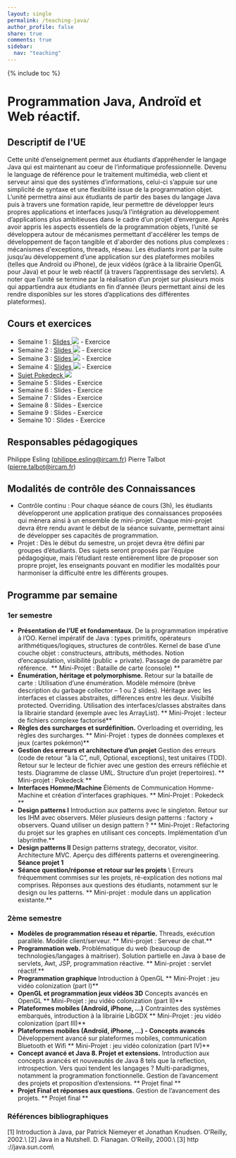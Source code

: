 ```yaml
---
layout: single
permalink: /teaching-java/
author_profile: false
share: true
comments: true
sidebar:
  nav: "teaching"
---
```


<script language="JavaScript" type="text/javascript" src="https://code.jquery.com/jquery-latest.min.js"></script>
<script>
$(document).ready(function(){
    $(".abuttons").click(function () {
        var idname= $(this).data('divid');
        $("#"+idname).show("slow");
    });
    $("#div1").hide();
    $("#div2").hide();
    $("#div3").hide();
});
</script>

{% include toc %}

# Programmation Java, Androïd et Web réactif.

## Descriptif de l'UE

Cette unité d’enseignement permet aux étudiants d’appréhender le langage Java qui est maintenant au coeur de l’informatique professionnelle. Devenu le language de référence pour le traitement multimédia, web client et serveur ainsi que des systèmes d’informations, celui-ci s’appuie sur une simplicité de syntaxe et une flexibilité issue de la programmation objet. L’unité permettra ainsi aux étudiants de partir des bases du langage Java puis à travers une formation rapide, leur permettre de développer leurs propres applications et interfaces jusqu’à l’intégration au développement d’applications plus ambitieuses dans le cadre d’un projet d’envergure. Après avoir appris les aspects essentiels de la programmation objets, l’unité se développera autour de mécanismes permettant d'accélérer les temps de développement de façon tangible et d'aborder des notions plus complexes : mécanismes d'exceptions, threads, réseau. Les étudiants iront par la suite jusqu’au développement d’une application sur des plateformes mobiles (telles que Androïd ou iPhone), de jeux vidéos (grâce à la librairie OpenGL pour Java) et pour le web réactif (à travers l’apprentissage des servlets). A noter que l’unité se termine par la réalisation d’un projet sur plusieurs mois qui appartiendra aux étudiants en fin d’année (leurs permettant ainsi de les rendre disponibles sur les stores d’applications des différentes plateformes).

## Cours et exercices

<div markdown = "1">

  - Semaine 1 : [Slides ![](../images/pdf.png)](../documents/cours1.pdf) - Exercice 
  - Semaine 2 : [Slides ![](../images/pdf.png)](../documents/cours2.pdf) - Exercice 
  - Semaine 3 : [Slides ![](../images/pdf.png)](../documents/cours3.pdf) - Exercice 
  - Semaine 4 : [Slides ![](../images/pdf.png)](../documents/cours4.pdf) - Exercice
  - [Sujet Pokedeck ![](../images/pdf.png)](../documents/Java_Pokedeck.pdf)
  - Semaine 5 : Slides - Exercice 
  - Semaine 6 : Slides - Exercice 
  - Semaine 7 : Slides - Exercice
  - Semaine 8 : Slides - Exercice 
  - Semaine 9 : Slides - Exercice 
  - Semaine 10 : Slides - Exercice 

</div>


## Responsables pédagogiques

Philippe Esling (philippe.esling@ircam.fr)
Pierre Talbot (pierre.talbot@ircam.fr)

## Modalités de contrôle des Connaissances

<div markdown = "1">

  * Contrôle continu	: Pour chaque séance de cours (3h), les étudiants développeront une application pratique des connaissances proposées qui mènera ainsi à un ensemble de mini-projet. Chaque mini-projet devra être rendu avant le début de la séance suivante, permettant ainsi de développer ses capacités de programmation.
  * Projet			: Dès le début du semestre, un projet devra être défini par groupes d’étudiants. Des sujets seront proposés par l’équipe pédagogique, mais l’étudiant reste entièrement libre de proposer son propre projet, les enseignants pouvant en modifier les modalités pour harmoniser la difficulté entre les différents groupes.

</div>

## Programme par semaine

### 1er semestre

<div markdown = "1">

  - __Présentation de l’UE et fondamentaux.__ 
  De la programmation impérative à l’OO. Kernel impératif de Java : types primitifs, opérateurs arithmétiques/logiques, structures de contrôles. Kernel de base d’une couche objet : constructeurs, attributs, méthodes. Notion d’encapsulation, visibilité (public + private). Passage de paramètre par référence. 
  ** Mini-Projet : Bataille de carte (console) **
  - __Énumération, héritage et polymorphisme.__ 
  Retour sur la bataille de carte : Utilisation d’une énumération. Modèle mémoire (brève description du garbage collector – 1 ou 2 slides). Héritage avec les interfaces et classes abstraites, différences entre les deux. Visibilté protected. Overriding. Utilisation des interfaces/classes abstraites dans la librairie standard (exemple avec les ArrayList). 
  ** Mini-Projet : lecteur de fichiers complexe factorisé**
  - __Règles des surcharges et surdéfinition.__ 
  Overloading et overriding, les règles des surcharges. 
  ** Mini-Projet : types de données complexes et jeux (cartes pokémon)**
  - __Gestion des erreurs et architecture d’un projet__ 
  Gestion des erreurs (code de retour “à la C”, null, Optional<T>, exceptions), test unitaires (TDD). Retour sur le lecteur de fichier avec une gestion des erreurs réfléchie et tests. Diagramme de classe UML. Structure d’un projet (repertoires). 
  ** Mini-projet : Pokedeck **
  - __Interfaces Homme/Machine__ 
  Éléments de Communication Homme-Machine et création d’interfaces graphiques. 
  ** Mini-Projet : Pokedeck **
  - __Design patterns I__ 
  Introduction aux patterns avec le singleton. Retour sur les IHM avec observers. Mêler plusieurs design patterns : factory + observers. Quand utiliser un design pattern ? 
  ** Mini-Projet : Refactoring du projet sur les graphes en utilisant ces concepts. Implémentation d’un labyrinthe.**
  - __Design patterns II__ 
  Design patterns strategy, decorator, visitor. Architecture MVC. Aperçu des différents patterns et overengineering. 
  **Séance projet 1**
  - __Séance question/réponse et retour sur les projets__ \\ Erreurs fréquemment commises sur les projets, ré-explication des notions mal comprises. Réponses aux questions des étudiants, notamment sur le design ou les patterns. 
  ** Mini-projet : module dans un application existante.**

</div>

### 2ème semestre 

<div markdown = "1">

  - __Modèles de programmation réseau et répartie.__
  Threads, exécution parallèle. Modèle client/serveur.
  ** Mini-projet : Serveur de chat.**
  - __Programmation web.__ 
  Problématique du web (beaucoup de technologies/langages à maitriser). Solution partielle en Java à base de servlets, Awt, JSP, programmation réactive. 
  ** Mini-projet : servlet réactif.**
  - __Programmation graphique__ 
  Introduction à OpenGL 
  ** Mini-Projet : jeu vidéo colonization (part I)**
  - __OpenGL et programmation jeux vidéos 3D__ 
  Concepts avancés en OpenGL 
  ** Mini-Projet : jeu vidéo colonization (part II)**
  - __Plateformes mobiles (Androïd, iPhone, ...)__ 
  Contraintes des systèmes embarqués, introduction à la librairie LibGDX 
  ** Mini-Projet : jeu vidéo colonization (part III)**
  - __Plateformes mobiles (Androïd, iPhone, …) - Concepts avancés__ 
  Développement avancé sur plateformes mobiles, communication Bluetooth et Wifi 
  ** Mini-Projet : jeu vidéo colonization (part IV)**
  - __Concept avancé et Java 8. Projet et extensions.__
  Introduction aux concepts avancés et nouveautés de Java 8 tels que la reflection, introspection. Vers quoi tendent les langages ? Multi-paradigmes, notamment la programmation fonctionnelle. Gestion de l’avancement des projets et proposition d’extensions. 
  ** Projet final **
  - __Projet Final et réponses aux questions.__ 
  Gestion de l’avancement des projets. 
  ** Projet final **

</div>

### Références bibliographiques

<div markdown = "1">

[1] Introduction à Java, par Patrick Niemeyer et Jonathan Knudsen. O'Reilly, 2002.\\
[2] Java in a Nutshell. D. Flanagan. O’Reilly, 2000.\\
[3] http ://java.sun.com\\

</div>
